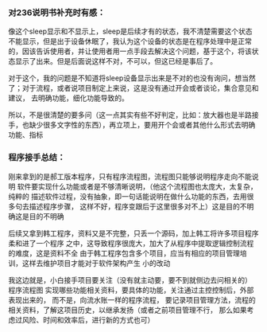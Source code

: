 ### 对236说明书补充时有感：

像这个sleep显示和不显示上，sleep是后续才有的状态，我不清楚需要这个状态不能显示，但是出于设备休眠了，我认为这个设备的状态是在程序处理中是正常的，因该告诉使用者，并让使用者用一点手段去解决这个问题，基于这个，将该状态显示了出来。但是后面说这样不对，不可以，但这已经是事后了。

对于这个，我的问题是不知道将sleep设备显示出来是不对的也没有询问，想当然了；对于流程，或者说项目制定上来说，这是没有通过开会或者谈论，集合意见和建议， 去明确功能，细化功能导致的。

所以，不是很清楚的要多问（这一点其实有些不好判定，比如：放大器也是半路接手，也缺少很多文字性的东西），再立项上，要用开个会或者其他什么形式去明确功能、指标



### 程序接手总结：

刚来拿到的是郝工版本程序，只有程序流程图，流程图只能够说明程序走向不能说明
软件要实现什么功能或者是不够清晰说明，（他这个流程图也太庞大，太复杂，纯粹的
描述软件过程，没有抽象，即一句话能说明在做什么功能的东西，去用很多句去描述程序步骤，
这样不好，程序变跟后于这里很多对不上）这是目的不明确这是目的不明确

后续又拿到韩工程序，资料又是不完整，只丢一个源码，加上韩工将许多项目程序柔和进了一个程序
之中，这导致程序很庞大，加大了从程序中提取逻辑控制流程的难度，这是资料不全
由于韩工程序包含多个项目，应当有相应的项目管理培训，这样去维护项目才能对于软件架构产生
小的改动

我这边就是，小白接手项目要关注（没有就主动要，要不到就侧边去问相关的）
	程序流程图
	实现哪些功能相关资料，要具体的功能，关注通过主控控制后，外部表现出来的，
而不是，向流水账一样的程序流程，
	要记录项目管理方法，流程的相关资料，了解这项目历史，以继承发扬（或者之前项目管理不行，
那么如果考虑过风险、时间和效率后，进行新的方式也可）